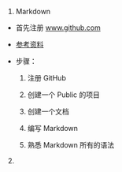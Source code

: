 1. Markdown

 - 首先注册 www.github.com
 - [参考资料](https://github.com/UncleLincoln/Learning-Markdown)
 - 步骤：
   
   1. 注册 GitHub
   
   2. 创建一个 Public 的项目
   
   3. 创建一个文档
   
   4. 编写 Markdown
   
   5. 熟悉 Markdown 所有的语法

2. 

